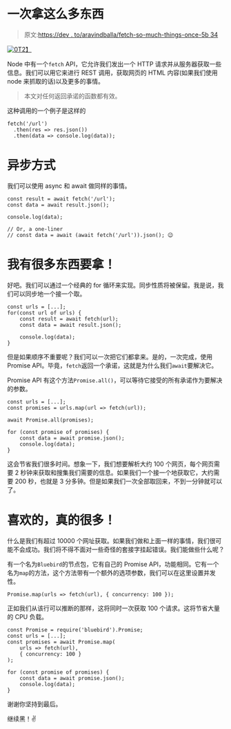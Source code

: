 # 一次拿这么多东西

> 原文:[https://dev . to/aravindballa/fetch-so-much-things-once-5b 34](https://dev.to/aravindballa/fetch-so-many-things-at-once-5b34)

[![0](../Images/7b0685a95ee8063dbe74e74fdca8cb44.png)T2】](https://res.cloudinary.com/practicaldev/image/fetch/s--N6a1xERK--/c_limit%2Cf_auto%2Cfl_progressive%2Cq_auto%2Cw_880/https://source.unsplash.com/random/800x600/%3Fnature%2Cfood)

Node 中有一个`fetch` API，它允许我们发出一个 HTTP 请求并从服务器获取一些信息。我们可以用它来进行 REST 调用，获取网页的 HTML 内容(如果我们使用 node 来抓取的话)以及更多的事情。

> 本文对任何返回承诺的函数都有效。

这种调用的一个例子是这样的

```
fetch('/url')
  .then(res => res.json())
  .then(data => console.log(data)); 
```

# [](#the-async-way)异步方式

我们可以使用 async 和 await 做同样的事情。

```
const result = await fetch('/url');
const data = await result.json();

console.log(data);

// Or, a one-liner
// const data = await (await fetch('/url')).json(); 😉 
```

# 我有很多东西要拿！

好吧。我们可以通过一个经典的 for 循环来实现。同步性质将被保留。我是说，我们可以同步地一个接一个取。

```
const urls = [...];
for(const url of urls) {
    const result = await fetch(url);
    const data = await result.json();

    console.log(data);
} 
```

但是如果顺序不重要呢？我们可以一次把它们都拿来。是的，一次完成，使用 Promise API。毕竟，`fetch`返回一个承诺，这就是为什么我们`await`要解决它。

Promise API 有这个方法`Promise.all()`，可以等待它接受的所有承诺作为要解决的参数。

```
const urls = [...];
const promises = urls.map(url => fetch(url));

await Promise.all(promises);

for (const promise of promises) {
    const data = await promise.json();
    console.log(data);
} 
```

这会节省我们很多时间。想象一下，我们想要解析大约 100 个网页，每个网页需要 2 秒钟来获取和搜集我们需要的信息。如果我们一个接一个地获取它，大约需要 200 秒，也就是 3 分多钟。但是如果我们一次全部取回来，不到一分钟就可以了。

# [](#like-really-so-many)喜欢的，真的很多！

什么是我们有超过 10000 个网址获取。如果我们做和上面一样的事情，我们很可能不会成功。我们将不得不面对一些奇怪的套接字挂起错误。我们能做些什么呢？

有一个名为`Bluebird`的节点包，它有自己的 Promise API，功能相同。它有一个名为`map`的方法，这个方法带有一个额外的选项参数，我们可以在这里设置并发性。

`Promise.map(urls => fetch(url), { concurrency: 100 });`

正如我们从该行可以推断的那样，这将同时一次获取 100 个请求。这将节省大量的 CPU 负载。

```
const Promise = require('bluebird').Promise;
const urls = [...];
const promises = await Promise.map(
    urls => fetch(url),
    { concurrency: 100 }
);

for (const promise of promises) {
    const data = await promise.json();
    console.log(data);
} 
```

谢谢你坚持到最后。

继续黑！✌